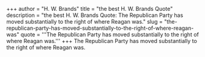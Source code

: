 +++
author = "H. W. Brands"
title = "the best H. W. Brands Quote"
description = "the best H. W. Brands Quote: The Republican Party has moved substantially to the right of where Reagan was."
slug = "the-republican-party-has-moved-substantially-to-the-right-of-where-reagan-was"
quote = '''The Republican Party has moved substantially to the right of where Reagan was.'''
+++
The Republican Party has moved substantially to the right of where Reagan was.
